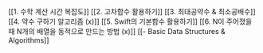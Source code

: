 
[[1.  수학 계산 시간 복잡도]]
[[2. 고차함수 활용하기]]
[[3. 최대공약수 & 최소공배수]]
[[4. 약수 구하기 알고리즘 (x)]]
[[5. Swift의 기본함수 활용하기]]
[[6. N이 주어졌을 때 N개의 배열을 동적으로 만드는 방법 (x)]]
[[- Basic Data Structures & Algorithms]]